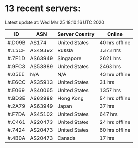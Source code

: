 # 13 recent servers:

Latest update at: Wed Mar 25 18:10:16 UTC 2020

| ID | ASN | Server Country | Online |
| -- | --- | -------------- | ------ |
| #.D09B | AS174 | United States | 40 hrs offline |
| #.15CF | AS49392 | Russia | 1373 hrs |
| #.7F1D | AS63949 | Singapore | 2621 hrs |
| #.9FC3 | AS53889 | United States | 2468 hrs |
| #.05EE | N/A | N/A | 43 hrs offline |
| #.E6CC | AS35913 | United States | 31 hrs |
| #.E069 | AS40065 | United States | 1357 hrs |
| #.BD3E | AS63888 | Hong Kong | 54 hrs offline |
| #.2A79 | AS63949 | Japan | 37 hrs |
| #.F7DA | AS45102 | United States | 647 hrs |
| #.C461 | AS20473 | United States | 24 hrs offline |
| #.7424 | AS20473 | United States | 60 hrs offline |
| #.4B0A | AS20473 | Canada | 17 hrs |

